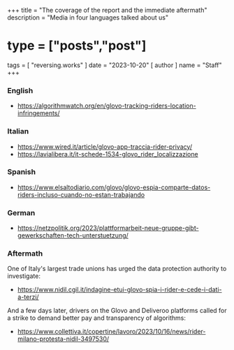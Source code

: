 +++
title = "The coverage of the report and the immediate aftermath"
description = "Media in four languages talked about us"
# type = ["posts","post"]
tags = [
  "reversing.works"
]
date = "2023-10-20"
[ author ]
  name = "Staff"
+++

### English

* https://algorithmwatch.org/en/glovo-tracking-riders-location-infringements/

### Italian

* https://www.wired.it/article/glovo-app-traccia-rider-privacy/
* https://lavialibera.it/it-schede-1534-glovo_rider_localizzazione


### Spanish

* https://www.elsaltodiario.com/glovo/glovo-espia-comparte-datos-riders-incluso-cuando-no-estan-trabajando

### German

* https://netzpolitik.org/2023/plattformarbeit-neue-gruppe-gibt-gewerkschaften-tech-unterstuetzung/

### Aftermath

One of Italy's largest trade unions has urged the data protection authority to investigate:

* https://www.nidil.cgil.it/indagine-etui-glovo-spia-i-rider-e-cede-i-dati-a-terzi/

And a few days later, drivers on the Glovo and Deliveroo platforms called for a strike to demand better pay and transparency of algorithms:

* https://www.collettiva.it/copertine/lavoro/2023/10/16/news/rider-milano-protesta-nidil-3497530/